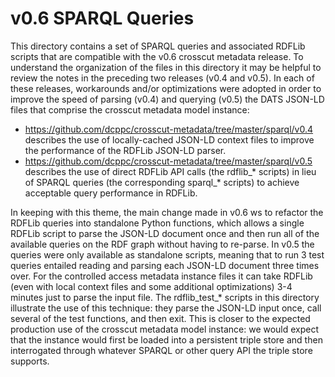 
# v0.6 SPARQL Queries

This directory contains a set of SPARQL queries and associated RDFLib scripts that are compatible
with the v0.6 crosscut metadata release. To understand the organization of the files in this directory
it may be helpful to review the notes in the preceding two releases (v0.4 and v0.5). In each of these
releases, workarounds and/or optimizations were adopted in order to improve the speed of parsing 
(v0.4) and querying (v0.5) the DATS JSON-LD files that comprise the crosscut metadata model instance:

* https://github.com/dcppc/crosscut-metadata/tree/master/sparql/v0.4 describes the use of locally-cached
JSON-LD context files to improve the performance of the RDFLib JSON-LD parser.
* https://github.com/dcppc/crosscut-metadata/tree/master/sparql/v0.5 describes the use of direct 
RDFLib API calls (the rdflib_* scripts) in lieu of SPARQL queries (the corresponding sparql_* 
scripts) to achieve acceptable query performance in RDFLib.

In keeping with this theme, the main change made in v0.6 ws to refactor the RDFLib queries into 
standalone Python functions, which allows a single RDFLib script to parse the JSON-LD document
once and then run all of the available queries on the RDF graph without having to re-parse. In
v0.5 the queries were only available as standalone scripts, meaning that to run 3 test queries
entailed reading and parsing each JSON-LD document three times over. For the controlled access
metadata instance files it can take RDFLib (even with local context files and some additional
optimizations) 3-4 minutes just to parse the input file. The rdflib_test_* scripts in this directory
illustrate the use of this technique: they parse the JSON-LD input once, call several of the 
test functions, and then exit. This is closer to the expected production use of the crosscut
metadata model instance: we would expect that the instance would first be loaded into a persistent
triple store and then interrogated through whatever SPARQL or other query API the triple store
supports.
